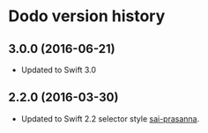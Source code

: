 # Dodo version history

## 3.0.0 (2016-06-21)

* Updated to Swift 3.0

## 2.2.0 (2016-03-30)

* Updated to Swift 2.2 selector style [sai-prasanna](https://github.com/sai-prasanna).